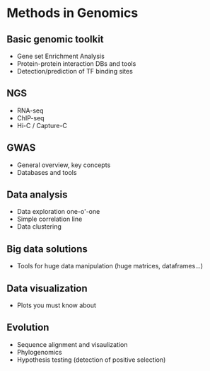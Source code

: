 # Methods in Genomics

## Basic genomic toolkit

 - Gene set Enrichment Analysis
 - Protein-protein interaction DBs and tools
 - Detection/prediction of TF binding sites
 
## NGS

 - RNA-seq
 - ChIP-seq
 - Hi-C / Capture-C
 
## GWAS

 - General overview, key concepts
 - Databases and tools

## Data analysis

 - Data exploration one-o'-one
 - Simple correlation line
 - Data clustering
 
## Big data solutions

 - Tools for huge data manipulation (huge matrices, dataframes...)
 
## Data visualization

- Plots you must know about

## Evolution

 - Sequence alignment and visaulization
 - Phylogenomics
 - Hypothesis testing (detection of positive selection)
